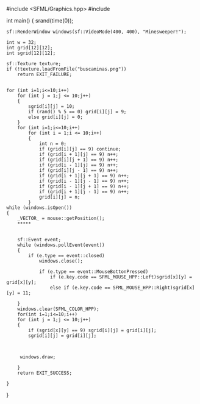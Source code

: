 #include <SFML/Graphics.hpp>
#include <iostream>



int main()
{
	srand(time(0));

	sf::RenderWindow windows(sf::VideoMode(400, 400), "Minesweeper!");

	int w = 32;
	int grid[12][12];
	int sgrid[12][12];

	sf::Texture texture;
	if (!texture.loadFromFile("buscaminas.png"))
		return EXIT_FAILURE;


	for (int i=1;i<=10;i++)
		for (int j = 1;j <= 10;j++)
		{
			sgrid[i][j] = 10;
			if (rand() % 5 == 0) grid[i][j] = 9;
			else grid[i][j] = 0;
		}
		for (int i=1;i<=10;i++)
			for (int i = 1;i <= 10;i++)
			{
				int n = 0;
				if (grid[i][j] == 9) continue;
				if (grid[i + 1][j] == 9) n++;
				if (grid[i][j + 1] == 9) n++;
				if (grid[i - 1][j] == 9) n++;
				if (grid[i][j - 1] == 9) n++;
				if (grid[i + 1][j + 1] == 9) n++;
				if (grid[i - 1][j - 1] == 9) n++;
				if (grid[i - 1][j + 1] == 9) n++;
				if (grid[i + 1][j - 1] == 9) n++;
				grid[i][j] = n;
			}
	while (windows.isOpen())
	{
		_VECTOR_ = mouse::getPosition();
		*****


		sf::Event event;
		while (windows.pollEvent(event))
		{
			if (e.type == event::closed)
				windows.close();

				if (e.type == event::MouseBottonPressed)
					if (e.key.code == SFML_MOUSE_HPP::Left)sgrid[x][y] = grid[x][y];
					else if (e.key.code == SFML_MOUSE_HPP::Right)sgrid[x][y] = 11;

		}
		windows.clear(SFML_COLOR_HPP);
		for(int i=1;i<=10;i++)
		for (int j = 1;j <= 10;j++)
		{
			if (sgrid[x][y] == 9) sgrid[i][j] = grid[i][j];
			sgrid[i][j] = grid[i][j];
		


		 windows.draw;

		}
		return EXIT_SUCCESS;

	}




}
